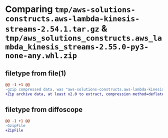 # Comparing `tmp/aws-solutions-constructs.aws-lambda-kinesis-streams-2.54.1.tar.gz` & `tmp/aws_solutions_constructs.aws_lambda_kinesis_streams-2.55.0-py3-none-any.whl.zip`

## filetype from file(1)

```diff
@@ -1 +1 @@
-gzip compressed data, was "aws-solutions-constructs.aws-lambda-kinesis-streams-2.54.1.tar", last modified: Thu Apr  4 20:59:43 2024, max compression
+Zip archive data, at least v2.0 to extract, compression method=deflate
```

## filetype from diffoscope

```diff
@@ -1 +1 @@
-GzipFile
+ZipFile
```

